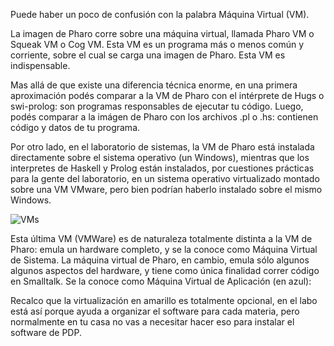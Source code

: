 Puede haber un poco de confusión con la palabra Máquina Virtual (VM).

La imagen de Pharo corre sobre una máquina virtual, llamada Pharo VM o Squeak VM o Cog VM. Esta VM es un programa más o menos común y corriente, sobre el cual se carga una imagen de Pharo. Esta VM es indispensable.

Mas allá de que existe una diferencia técnica enorme, en una primera aproximación podés comparar a la VM de Pharo con el intérprete de Hugs o swi-prolog: son programas responsables de ejecutar tu código. Luego, podés comparar a la imágen de Pharo con los archivos .pl o .hs: contienen código y datos de tu programa.

Por otro lado, en el laboratorio de sistemas, la VM de Pharo está instalada directamente sobre el sistema operativo (un Windows), mientras que los interpretes de Haskell y Prolog están instalados, por cuestiones prácticas para la gente del laboratorio, en un sistema operativo virtualizado montado sobre una VM VMware, pero bien podrían haberlo instalado sobre el mismo Windows.

![VMs](https://docs.google.com/drawings/pub?id=1O7c4pjlNboSdMhZDLOKxI5MMqR8vqrA4ZvvFdKXDij4&w=754&h=543 "VMs")

Esta última VM (VMWare) es de naturaleza totalmente distinta a la VM de Pharo: emula un hardware completo, y se la conoce como Máquina Virtual de Sistema. La máquina virtual de Pharo, en cambio, emula sólo algunos algunos aspectos del hardware, y tiene como única finalidad correr código en Smalltalk. Se la conoce como Máquina Virtual de Aplicación (en azul):

Recalco que la virtualización en amarillo es totalmente opcional, en el labo está así porque ayuda a organizar el software para cada materia, pero normalmente en tu casa no vas a necesitar hacer eso para instalar el software de PDP.
